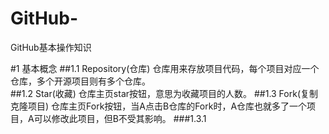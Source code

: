 # GitHub-
GitHub基本操作知识

#1 基本概念
##1.1 Repository(仓库)
仓库用来存放项目代码，每个项目对应一个仓库，多个开源项目则有多个仓库。  
##1.2 Star(收藏)
    仓库主页star按钮，意思为收藏项目的人数。
##1.3 Fork(复制克隆项目)
    仓库主页Fork按钮，当A点击B仓库的Fork时，A仓库也就多了一个项目，A可以修改此项目，但B不受其影响。
###1.3.1 

